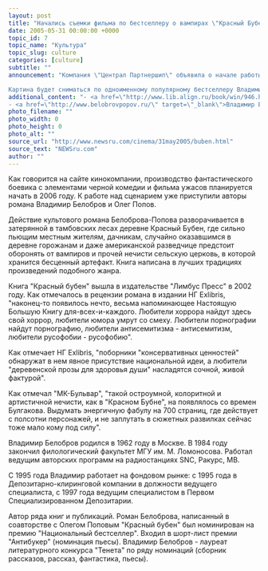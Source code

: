 ```yaml
---
layout: post
title: "Начались съемки фильма по бестселлеру о вампирах \"Красный Бубен\""
date: 2005-05-31 00:00:00 +0000
topic_id: 7
topic_name: "Культура"
topic_slug: culture
categories: [culture]
subtitle: ""
announcement: "Компания \"Централ Партнершип\" объявила о начале работы над высокобюджетным боевиком \"Красный бубен\".

Картина будет сниматься по одноименному популярному бестселлеру Владимира Белоброва и Олега Попова."
additional_content: "- <a href=\"http://www.lib.align.ru/book/win/946.html\" target=\"_blank\">\"Красный бубен\"</a>
- <a href=\"http://www.belobrovpopov.ru/\" target=\"_blank\">Владимир Белобров и Олег Попов</a>"
photo_filename: ""
photo_width: 0
photo_height: 0
photo_alt: ""
source_url: "http://www.newsru.com/cinema/31may2005/buben.html"
source_text: "NEWSru.com"
author: ""
---
```

Как говорится на сайте кинокомпании, производство фантастического боевика с элементами черной комедии и фильма ужасов планируется начать в 2006 году. К работе над сценарием уже приступили авторы романа Владимир Белобров и Олег Попов.

Действие культового романа Белоброва-Попова разворачивается в затерянной в тамбовских лесах деревне Красный Бубен, где сильно пьющим местным жителям, дачникам, случайно оказавшимся в деревне горожанам и даже американской разведчице предстоит оборонять от вампиров и прочей нечисти сельскую церковь, в которой хранится бесценный артефакт. Книга написана в лучших традициях произведений подобного жанра.

Книга "Красный бубен" вышла в издательстве "Лимбус Пресс" в 2002 году. Как отмечалось в рецензии романа в издании НГ Exlibris, "наконец-то появилось нечто, весьма напоминающее Настоящую Большую Книгу для-всех-и-каждого. Любители хоррора найдут здесь свой хоррор, любители юмора умрут со смеху. Любители порнографии найдут порнографию, любители антисемитизма - антисемитизм, любители русофобии - русофобию".

Как отмечает НГ Exlibris, "поборники "консервативных ценностей" обнаружат в нем явное присутствие национальной идеи, а любители "деревенской прозы для здоровья души" насладятся сочной, живой фактурой".

Как отмечал "МК-Бульвар", "такой остроумной, колоритной и артистичной нечисти, как в "Красном Бубне", на появлялось со времен Булгакова. Выдумать энергичную фабулу на 700 страниц, где действует с полсотни персонажей, и не заплутать в сюжетных развилках сейчас тоже мало кому под силу".

Владимир Белобров родился в 1962 году в Москве. В 1984 году закончил филологический факультет МГУ им. М. Ломоносова. Работал ведущим авторских программ на радиостанциях SNC, Ракурс, МВ.

С 1995 года Владимир работает на фондовом рынке: с 1995 года в Депозитарно-клиринговой компании в должности ведущего специалиста, с 1997 года ведущим специалистом в Первом Специализированном Депозитарии.

Автор ряда книг и публикаций. Роман Белоброва, написанный в соавторстве с Олегом Поповым "Красный бубен" был номинирован на премию "Национальный бестселлер". Входил в шорт-лист премии "Антибукер" (номинация пьесы). Владимир Белобров - лауреат литературного конкурса "Тенета" по ряду номинаций (сборник рассказов, рассказ, фантастика, пьесы).
